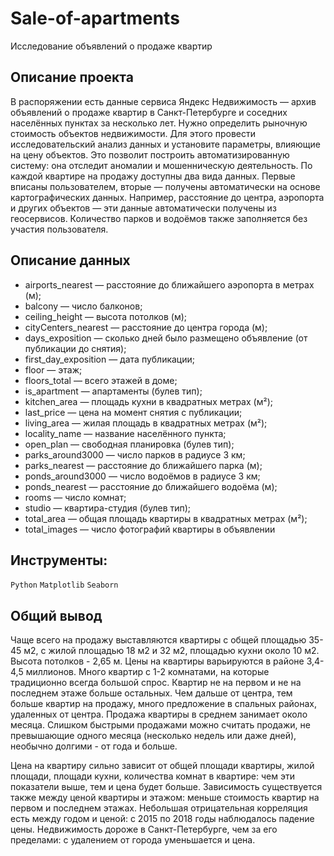 # Sale-of-apartments
Исследование объявлений о продаже квартир

## Описание проекта 
В распоряжении есть данные сервиса Яндекс Недвижимость — архив объявлений о продаже квартир в Санкт-Петербурге и соседних населённых пунктах за несколько лет. Нужно определить рыночную стоимость объектов недвижимости. Для этого провести исследовательский анализ данных и установите параметры, влияющие на цену объектов. Это позволит построить автоматизированную систему: она отследит аномалии и мошенническую деятельность.
По каждой квартире на продажу доступны два вида данных. Первые вписаны пользователем, вторые — получены автоматически на основе картографических данных. Например, расстояние до центра, аэропорта и других объектов — эти данные автоматически получены из геосервисов. Количество парков и водоёмов также заполняется без участия пользователя.

## Описание данных
- airports_nearest — расстояние до ближайшего аэропорта в метрах (м);
- balcony — число балконов;
- ceiling_height — высота потолков (м);
- cityCenters_nearest — расстояние до центра города (м);
- days_exposition — сколько дней было размещено объявление (от публикации до снятия);
- first_day_exposition — дата публикации;
- floor — этаж;
- floors_total — всего этажей в доме;
- is_apartment — апартаменты (булев тип);
- kitchen_area — площадь кухни в квадратных метрах (м²);
- last_price — цена на момент снятия с публикации;
- living_area — жилая площадь в квадратных метрах (м²);
- locality_name — название населённого пункта;
- open_plan — свободная планировка (булев тип);
- parks_around3000 — число парков в радиусе 3 км;
- parks_nearest — расстояние до ближайшего парка (м);
- ponds_around3000 — число водоёмов в радиусе 3 км;
- ponds_nearest — расстояние до ближайшего водоёма (м);
- rooms — число комнат;
- studio — квартира-студия (булев тип);
- total_area — общая площадь квартиры в квадратных метрах (м²);
- total_images — число фотографий квартиры в объявлении
  
## Инструменты:
`Python`
`Matplotlib`
`Seaborn`

## Общий вывод
Чаще всего на продажу выставляются квартиры с общей площадью 35-45 м2, с жилой площадью 18 м2 и 32 м2, площадью кухни около 10 м2. Высота потолков - 2,65 м. Цены на квартиры варьируются в районе 3,4-4,5 миллионов. Много квартир с 1-2 комнатами, на которые традиционно всегда большой спрос. Квартир не на первом и не на последнем этаже больше остальных. Чем дальше от центра, тем больше квартир на продажу, много предложение в спальных районах, удаленных от центра. Продажа квартиры в среднем занимает около месяца. Слишком быстрыми продажами можно считать продажи, не превышающие одного месяца (несколько недель или даже дней), необычно долгими - от года и больше.

Цена на квартиру сильно зависит от общей площади квартиры, жилой площади, площади кухни, количества комнат в квартире: чем эти показатели выше, тем и цена будет больше. Зависимость существуется также между ценой квартиры и этажом: меньше стоимость квартир на первом и последнем этажах. Небольшая отрицательная корреляция есть между годом и ценой: с 2015 по 2018 годы наблюдалось падение цены. Недвижимость дороже в Санкт-Петербурге, чем за его пределами: с удалением от города уменьшается и цена.
